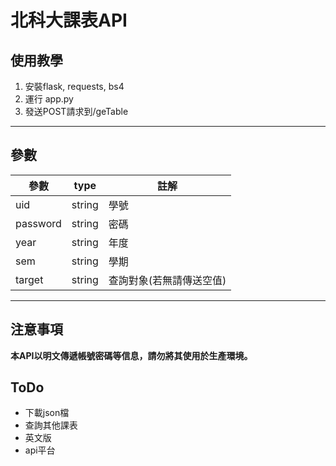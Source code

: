 # 北科大課表API

## 使用教學
1. 安裝flask, requests, bs4
2. 運行 app.py
3. 發送POST請求到/geTable
------
## 參數
參數     | type      | 註解
---------|-----------|--------
uid      | string    | 學號
password | string    | 密碼
year     | string    | 年度
sem      | string    | 學期
target	 | string    | 查詢對象(若無請傳送空值)

------
## 注意事項
**本API以明文傳遞帳號密碼等信息，請勿將其使用於生產環境。**

## ToDo
- 下載json檔
- 查詢其他課表
- 英文版
- api平台
